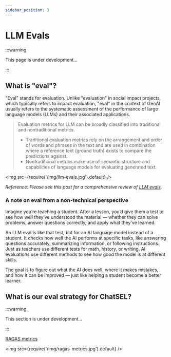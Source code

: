 ```yaml
---
sidebar_position: 3
---
```


# LLM Evals

:::warning

This page is under development...

:::

## What is "eval"?
"Eval" stands for evaluation. Unlike "evaluation" in social impact projects, which typically refers to impact evaluation, "eval" in the context of GenAI usually refers to the systematic assessment of the performance of large language models (LLMs) and their associated applications.

> Evaluation metrics for LLM can be broadly classified into traditional and nontraditional metrics. 
> - Traditional evaluation metrics rely on the arrangement and order of words and phrases in the text and are used in combination where a reference text (ground truth) exists to compare the predictions against. 
> - Nontraditional metrics make use of semantic structure and capabilities of language models for evaluating generated text.

<img src={require('/img/llm-evals.jpg').default} />

*Reference: Please see this post for a comprehensive review of [LLM evals](https://explodinggradients.com/all-about-evaluating-large-language-models).*

### A note on eval from a non-technical perspective
Imagine you’re teaching a student. After a lesson, you’d give them a test to see how well they’ve understood the material — whether they can solve problems, answer questions correctly, and apply what they’ve learned.

An LLM eval is like that test, but for an AI language model instead of a student. It checks how well the AI performs at specific tasks, like answering questions accurately, summarizing information, or following instructions. Just as teachers use different tests for math, history, or writing, AI evaluations use different methods to see how good the model is at different skills.

The goal is to figure out what the AI does well, where it makes mistakes, and how it can be improved — just like helping a student become a better learner.

## What is our eval strategy for ChatSEL?

:::warning

This section is under development...

:::

[RAGAS metrics](https://docs.ragas.io/en/stable/concepts/metrics/overview/)

<img src={require('/img/ragas-metrics.jpg').default} />